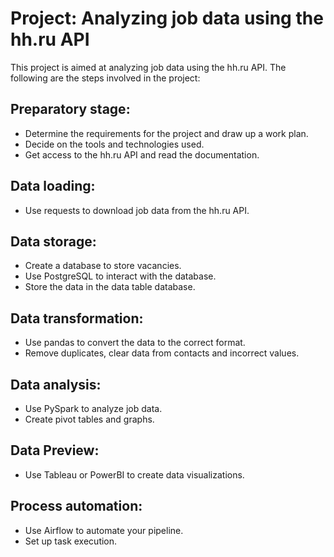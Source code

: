 <h1>Project: Analyzing job data using the hh.ru API</h1>
<p>This project is aimed at analyzing job data using the hh.ru API. 
The following are the steps involved in the project:</p>

<h2>Preparatory stage:</h2>
<ul>
<li>Determine the requirements for the project and draw up a work plan.</li>
<li>Decide on the tools and technologies used.</li>
<li>Get access to the hh.ru API and read the documentation.</li>
</ul>

<h2>Data loading:</h2>
<ul>
<li>Use requests to download job data from the hh.ru API.</li>
</ul>

<h2>Data storage:</h2>
<ul>
<li>Create a database to store vacancies.</li>
<li>Use PostgreSQL to interact with the database.</li>
<li>Store the data in the data table database.</li>
</ul>

<h2>Data transformation:</h2>
<ul>
<li>Use pandas to convert the data to the correct format.</li>
<li>Remove duplicates, clear data from contacts and incorrect values.</li>
</ul>

<h2>Data analysis:</h2>
<ul>
<li>Use PySpark to analyze job data.</li>
<li>Create pivot tables and graphs.</li>
</ul>

<h2>Data Preview:</h2>
<ul>
<li>Use Tableau or PowerBI to create data visualizations.</li>
</ul>

<h2>Process automation:</h2>
<ul>
<li>Use Airflow to automate your pipeline.</li>
<li>Set up task execution.</li>
</ul>